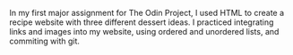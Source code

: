 In my first major assignment for The Odin Project, I used HTML to create a recipe website with three different dessert ideas. I practiced integrating links and images into my website, using ordered and unordered lists, and commiting with git.
